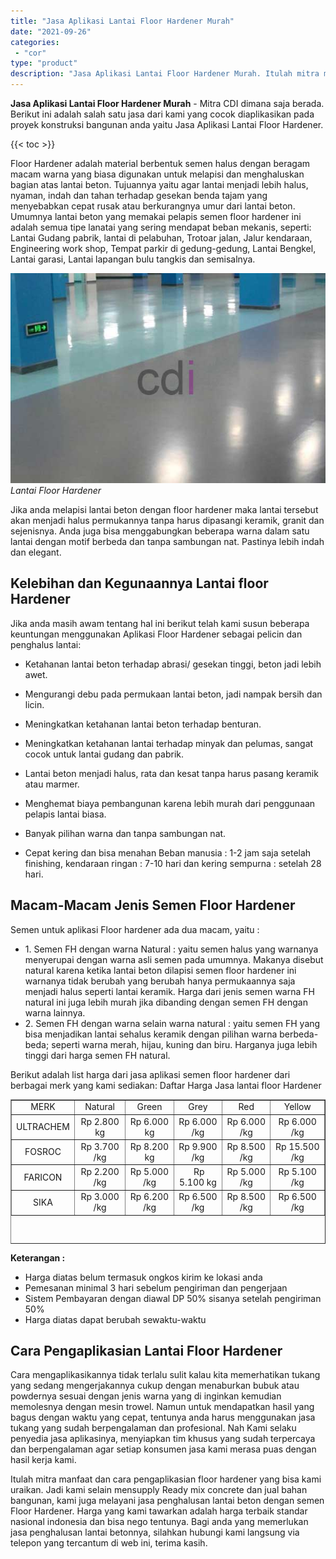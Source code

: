 ```yaml
---
title: "Jasa Aplikasi Lantai Floor Hardener Murah"
date: "2021-09-26"
categories:
 - "cor"
type: "product"
description: "Jasa Aplikasi Lantai Floor Hardener Murah. Itulah mitra manfaat dan cara pengaplikasian floor hardener yang bisa kami uraikan. Jadi kami selain mensupply Rea..."
---
```


**Jasa Aplikasi Lantai Floor Hardener Murah** - Mitra CDI dimana saja berada. Berikut ini adalah salah satu jasa dari kami yang cocok diaplikasikan pada proyek konstruksi bangunan anda yaitu Jasa Aplikasi Lantai Floor Hardener.

{{< toc >}}

Floor Hardener adalah material berbentuk semen halus dengan beragam macam warna yang biasa digunakan untuk melapisi dan menghaluskan bagian atas lantai beton. Tujuannya yaitu agar lantai menjadi lebih halus, nyaman, indah dan tahan terhadap gesekan benda tajam yang menyebabkan cepat rusak atau berkurangnya umur dari lantai beton. Umumnya lantai beton yang memakai pelapis semen floor hardener ini adalah semua tipe lanatai yang sering mendapat beban mekanis, seperti: Lantai Gudang pabrik, lantai di pelabuhan, Trotoar jalan, Jalur kendaraan, Engineering work shop, Tempat parkir di gedung-gedung, Lantai Bengkel, Lantai garasi, Lantai lapangan bulu tangkis dan semisalnya.

![lantai floor Hardener](/images/product/floor-hardener.jpg)
*Lantai Floor Hardener*

Jika anda melapisi lantai beton dengan floor hardener maka lantai tersebut akan menjadi halus permukannya tanpa harus dipasangi keramik, granit dan sejenisnya. Anda juga bisa menggabungkan beberapa warna dalam satu lantai dengan motif berbeda dan tanpa sambungan nat. Pastinya lebih indah dan elegant.

## Kelebihan dan Kegunaannya Lantai floor Hardener

Jika anda masih awam tentang hal ini berikut telah kami susun beberapa keuntungan menggunakan Aplikasi Floor Hardener sebagai pelicin dan penghalus lantai:
- Ketahanan lantai beton terhadap abrasi/ gesekan tinggi, beton jadi lebih awet.

- Mengurangi debu pada permukaan lantai beton, jadi nampak bersih dan licin.

- Meningkatkan ketahanan lantai beton terhadap benturan.

- Meningkatkan ketahanan lantai terhadap minyak dan pelumas, sangat cocok untuk lantai gudang dan pabrik.

- Lantai beton menjadi halus, rata dan kesat tanpa harus pasang keramik atau marmer.

- Menghemat biaya pembangunan karena lebih murah dari penggunaan pelapis lantai biasa.

- Banyak pilihan warna dan tanpa sambungan nat.

- Cepat kering dan bisa menahan Beban manusia : 1-2 jam saja setelah finishing, kendaraan ringan : 7-10 hari dan kering sempurna : setelah 28 hari.

## Macam-Macam Jenis Semen Floor Hardener

Semen untuk aplikasi Floor hardener ada dua macam, yaitu :

- 1\. Semen FH dengan warna Natural : yaitu semen halus yang warnanya menyerupai dengan warna asli semen pada umumnya. Makanya disebut natural karena ketika lantai beton dilapisi semen floor hardener ini warnanya tidak berubah yang berubah hanya permukaannya saja menjadi halus seperti lantai keramik. Harga dari jenis semen warna FH natural ini juga lebih murah jika dibanding dengan semen FH dengan warna lainnya.
- 2\. Semen FH dengan warna selain warna natural : yaitu semen FH yang bisa menjadikan lantai sehalus keramik dengan pilihan warna berbeda-beda; seperti warna merah, hijau, kuning dan biru. Harganya juga lebih tinggi dari harga semen FH natural.

Berikut adalah list harga dari jasa aplikasi semen floor hardener dari berbagai merk yang kami sediakan:
Daftar Harga Jasa lantai floor Hardener
<table style="text-align: center; height: 231px;" border="1" width="100%" cellspacing="0" cellpadding="3"><tbody><tr><td><span>MERK</span></td><td><span>Natural</span></td><td><span>Green</span></td><td><span>Grey</span></td><td><span>Red</span></td><td><span>Yellow</span></td></tr><tr><td><span>ULTRACHEM</span></td><td>Rp 2.800 kg</td><td>Rp 6.000 kg</td><td>Rp 6.000 /kg</td><td>Rp 6.000 /kg</td><td>Rp 6.000 /kg</td></tr><tr><td><span>FOSROC</span></td><td>Rp 3.700 /kg</td><td>Rp 8.200 kg</td><td>Rp 9.900 /kg</td><td>Rp 8.500 /kg</td><td>Rp 15.500 /kg</td></tr><tr><td><span>FARICON</span></td><td>Rp 2.200 /kg</td><td>Rp 5.000 /kg</td><td>&nbsp;Rp 5.100 kg</td><td>Rp 5.000 /kg</td><td>Rp 5.100 /kg</td></tr><tr><td><span>SIKA</span></td><td>Rp 3.000 /kg</td><td>Rp 6.200 /kg</td><td>Rp 6.500 /kg</td><td>Rp 8.500 /kg</td><td>Rp 6.500 /kg</td></tr></tbody></table>

**Keterangan :**
- Harga diatas belum termasuk ongkos kirim ke lokasi anda
- Pemesanan minimal 3 hari sebelum pengiriman dan pengerjaan
- Sistem Pembayaran dengan diawal DP 50% sisanya setelah pengiriman 50%
- Harga diatas dapat berubah sewaktu-waktu
## Cara Pengaplikasian Lantai Floor Hardener

Cara mengaplikasikannya tidak terlalu sulit kalau kita memerhatikan tukang yang sedang mengerjakannya cukup dengan menaburkan bubuk atau powdernya sesuai dengan jenis warna yang di inginkan kemudian memolesnya dengan mesin trowel. Namun untuk mendapatkan hasil yang bagus dengan waktu yang cepat, tentunya anda harus menggunakan jasa tukang yang sudah berpengalaman dan profesional. Nah Kami selaku penyedia jasa aplikasinya, menyiapkan tim khusus yang sudah terpercaya dan berpengalaman agar setiap konsumen jasa kami merasa puas dengan hasil kerja kami.

Itulah mitra manfaat dan cara pengaplikasian floor hardener yang bisa kami uraikan. Jadi kami selain mensupply Ready mix concrete dan jual bahan bangunan, kami juga melayani jasa penghalusan lantai beton dengan semen Floor Hardener. Harga yang kami tawarkan adalah harga terbaik standar nasional indonesia dan bisa nego tentunya. Bagi anda yang memerlukan jasa penghalusan lantai betonnya, silahkan hubungi kami langsung via telepon yang tercantum di web ini, terima kasih.

